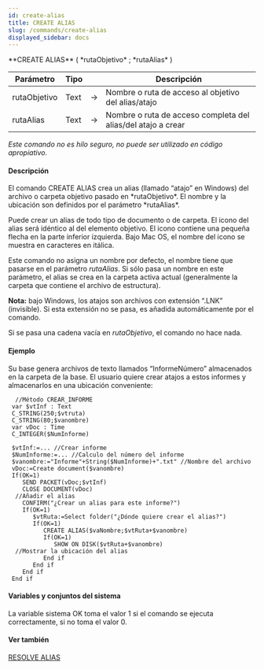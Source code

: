 ```yaml
---
id: create-alias
title: CREATE ALIAS
slug: /commands/create-alias
displayed_sidebar: docs
---
```


<!--REF #_command_.CREATE ALIAS.Syntax-->**CREATE ALIAS** ( *rutaObjetivo* ; *rutaAlias* )<!-- END REF-->
<!--REF #_command_.CREATE ALIAS.Params-->
| Parámetro | Tipo |  | Descripción |
| --- | --- | --- | --- |
| rutaObjetivo | Text | &#8594;  | Nombre o ruta de acceso al objetivo del alias/atajo |
| rutaAlias | Text | &#8594;  | Nombre o ruta de acceso completa del alias/del atajo a crear |

<!-- END REF-->

*Este comando no es hilo seguro, no puede ser utilizado en código apropiativo.*


#### Descripción 

<!--REF #_command_.CREATE ALIAS.Summary-->El comando CREATE ALIAS crea un alias (llamado “atajo” en Windows) del archivo o carpeta objetivo pasado en *rutaObjetivo*.<!-- END REF--> El nombre y la ubicación son definidos por el parámetro *rutaAlias*. 

Puede crear un alias de todo tipo de documento o de carpeta. El icono del alias será idéntico al del elemento objetivo. El icono contiene una pequeña flecha en la parte inferior izquierda. Bajo Mac OS, el nombre del icono se muestra en caracteres en itálica.

Este comando no asigna un nombre por defecto, el nombre tiene que pasarse en el parámetro *rutaAlias*. Si sólo pasa un nombre en este parámetro, el alias se crea en la carpeta activa actual (generalmente la carpeta que contiene el archivo de estructura).

**Nota:** bajo Windows, los atajos son archivos con extensión “.LNK” (invisible). Si esta extensión no se pasa, es añadida automáticamente por el comando.

Si se pasa una cadena vacía en *rutaObjetivo*, el comando no hace nada.

#### Ejemplo 

Su base genera archivos de texto llamados “InformeNúmero” almacenados en la carpeta de la base. El usuario quiere crear atajos a estos informes y almacenarlos en una ubicación conveniente:

```4d
  //Método CREAR_INFORME
 var $vtInf : Text
 C_STRING(250;$vtruta)
 C_STRING(80;$vanombre)
 var vDoc : Time
 C_INTEGER($NumInforme)
 
 $vtInf:=... //Crear informe
 $NumInforme:=... //Calculo del número del informe
 $vanombre:="Informe"+String($NumInforme)+".txt" //Nombre del archivo
 vDoc:=Create document($vanombre)
 If(OK=1)
    SEND PACKET(vDoc;$vtInf)
    CLOSE DOCUMENT(vDoc)
  //Añadir el alias
    CONFIRM("¿Crear un alias para este informe?")
    If(OK=1)
       $vtRuta:=Select folder("¿Dónde quiere crear el alias?")
       If(OK=1)
          CREATE ALIAS($vaNombre;$vtRuta+$vanombre)
          If(OK=1)
             SHOW ON DISK($vtRuta+$vanombre)
  //Mostrar la ubicación del alias
          End if
       End if
    End if
 End if
```

#### Variables y conjuntos del sistema 

La variable sistema OK toma el valor 1 si el comando se ejecuta correctamente, si no toma el valor 0.

#### Ver también 

[RESOLVE ALIAS](resolve-alias.md)  